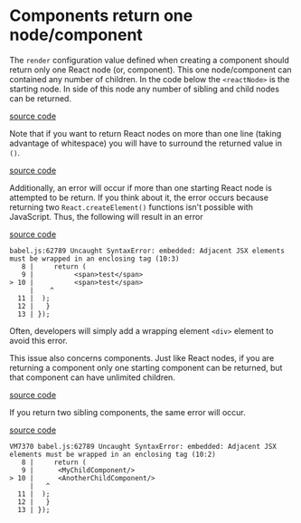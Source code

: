 # Components return one node/component

The `render` configuration value defined when creating a component should return only one React node (or, component). This one node/component can contained any number of children. In the code below the `<reactNode>` is the starting node. In side of this node any number of sibling and child nodes can be returned.

[source code](https://jsfiddle.net/fv26rjdL/#tabs=js,result,html,resources)

Note that if you want to return React nodes on more than one line (taking advantage of whitespace) you will have to surround the returned value in `()`.

[source code](https://jsfiddle.net/e2awasnk/#tabs=js,result,html,resources)

Additionally, an error will occur if more than one starting React node is attempted to be return. If you think about it, the error occurs because returning two `React.createElement()` functions isn't possible with JavaScript. Thus, the following will result in an error

[source code](https://jsfiddle.net/xe5kkpub/#tabs=js,result,html,resources)

```
babel.js:62789 Uncaught SyntaxError: embedded: Adjacent JSX elements must be wrapped in an enclosing tag (10:3)
   8 |     return (
   9 | 			<span>test</span>
> 10 | 			<span>test</span>
     |    ^
  11 | 	);
  12 |   }
  13 | });
```

Often, developers will simply add a wrapping element `<div>` element to avoid this error.

This issue also concerns components. Just like React nodes, if you are returning a component only one starting component can be returned, but that component can have unlimited children.

[source code](https://jsfiddle.net/o0fqta42/#tabs=js,result,html,resources)

If you return two sibling components, the same error will occur.

[source code](https://jsfiddle.net/3968zzv3/#tabs=js,result,html,resources)

```
VM7370 babel.js:62789 Uncaught SyntaxError: embedded: Adjacent JSX elements must be wrapped in an enclosing tag (10:2)
   8 |     return (
   9 | 		<MyChildComponent/>
> 10 | 		<AnotherChildComponent/>
     |   ^
  11 | 	);
  12 |   }
  13 | });
```
